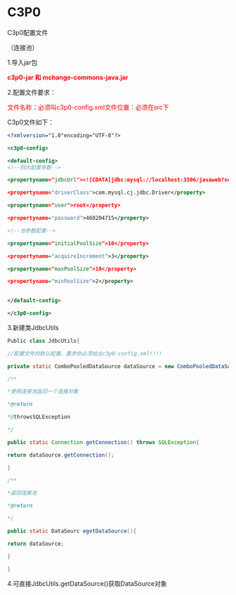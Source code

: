 # C3P0

C3p0配置文件

（连接池）

1.导入jar包

**<font color=red>c3p0-jar 和 mchange-commons-java.jar</font>**

2.配置文件要求：

<font color=red>文件名称：必须叫c3p0-config.xml文件位置：必须在src下</font>

C3p0文件如下：

```xml
<?xmlversion="1.0"encoding="UTF-8"?>

<c3p0-config>

<default-config>
<!--四大配置参数-->

<propertyname="jdbcUrl"><![CDATA[jdbc:mysql://localhost:3306/javaweb?serverTimezone=GMT%2B8&useSSL=true]]></property>

<propertyname="driverClass">com.mysql.cj.jdbc.Driver</property>

<propertyname="user">root</property>

<propertyname="password">460204715</property>

<!--池参数配置-->

<propertyname="initialPoolSize">10</property>

<propertyname="acquireIncrement">3</property>

<propertyname="maxPoolSize">10</property>

<propertyname="minPoolSize">2</property>

 
</default-config>

</c3p0-config>
```

3.新建类JdbcUtils

```java
Public class JdbcUtils{

//配置文件的默认配置，要求你必须给出c3p0-config.xml!!!!

private static ComboPooledDataSource dataSource = new ComboPooledDataSource();

/**

*使用连接池返回一个连接对象

*@return

*@throwsSQLException

*/

public static Connection getConnection() throws SQLException{

return dataSource.getConnection();

}

/**

*返回连接池

*@return

*/

public static DataSourc egetDataSource(){

return dataSource;

}

}
```

4.可直接JdbcUtils.getDataSource()获取DataSource对象